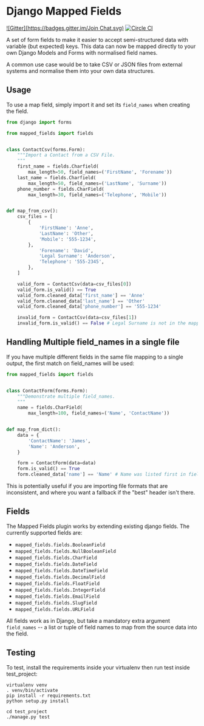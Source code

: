 Django Mapped Fields
====================
[![Gitter](https://badges.gitter.im/Join Chat.svg)](https://gitter.im/mypebble/mapped-fields?utm_source=badge&utm_medium=badge&utm_campaign=pr-badge&utm_content=badge)
[![Circle CI](https://circleci.com/gh/mypebble/mapped-fields.svg?style=svg)](https://circleci.com/gh/mypebble/mapped-fields)

A set of form fields to make it easier to accept semi-structured data with variable (but expected) keys. This data can now be mapped directly to your own Django Models and Forms with normalised field names.

A common use case would be to take CSV or JSON files from external systems and
normalise them into your own data structures.


Usage
-----

To use a map field, simply import it and set its `field_names` when creating the
field.

```python
from django import forms

from mapped_fields import fields


class ContactCsv(forms.Form):
    """Import a Contact from a CSV File.
    """
    first_name = fields.Charfield(
        max_length=50, field_names=('FirstName', 'Forename'))
    last_name = fields.Charfield(
        max_length=50, field_names=('LastName', 'Surname'))
    phone_number = fields.CharField(
        max_length=30, field_names=('Telephone', 'Mobile'))


def map_from_csv():
    csv_files = [
        {
            'FirstName': 'Anne',
            'LastName': 'Other',
            'Mobile': '555-1234',
        },
            'Forename': 'David',
            'Legal Surname': 'Anderson',
            'Telephone': '555-2345',
        },
    ]

    valid_form = ContactCsv(data=csv_files[0])
    valid_form.is_valid() == True
    valid_form.cleaned_data['first_name'] == 'Anne'
    valid_form.cleaned_data['last_name'] == 'Other'
    valid_form.cleaned_data['phone_number'] == '555-1234'

    invalid_form = ContactCsv(data=csv_files[1])
    invalid_form.is_valid() == False # Legal Surname is not in the mapped fields
```

Handling Multiple field_names in a single file
----------------------------------------------

If you have multiple different fields in the same file mapping to a single
output, the first match on field_names will be used:

```python
from mapped_fields import fields


class ContactForm(forms.Form):
    """Demonstrate multiple field_names.
    """
    name = fields.CharField(
        max_length=100, field_names=('Name', 'ContactName'))


def map_from_dict():
    data = {
        'ContactName': 'James',
        'Name': 'Anderson',
    }

    form = ContactForm(data=data)
    form.is_valid() == True
    form.cleaned_data['name'] == 'Name' # Name was listed first in field_names
```

This is potentially useful if you are importing file formats that are
inconsistent, and where you want a fallback if the "best" header isn't
there.


Fields
------

The Mapped Fields plugin works by extending existing django fields. The
currently supported fields are:

- `mapped_fields.fields.BooleanField`
- `mapped_fields.fields.NullBooleanField`
- `mapped_fields.fields.CharField`
- `mapped_fields.fields.DateField`
- `mapped_fields.fields.DateTimeField`
- `mapped_fields.fields.DecimalField`
- `mapped_fields.fields.FloatField`
- `mapped_fields.fields.IntegerField`
- `mapped_fields.fields.EmailField`
- `mapped_fields.fields.SlugField`
- `mapped_fields.fields.URLField`


All fields work as in Django, but take a mandatory extra argument `field_names` -- a list or tuple
of field names to map from the source data into the field.


Testing
-------

To test, install the requirements inside your virtualenv then run test
inside test_project:

```
virtualenv venv
. venv/bin/activate
pip install -r requirements.txt
python setup.py install

cd test_project
./manage.py test
```
